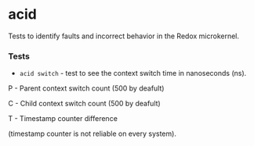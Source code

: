# acid

Tests to identify faults and incorrect behavior in the Redox microkernel.

### Tests

- `acid switch` - test to see the context switch time in nanoseconds (ns).

P - Parent context switch count (500 by deafult)

C - Child context switch count (500 by deafult)

T - Timestamp counter difference

(timestamp counter is not reliable on every system).
